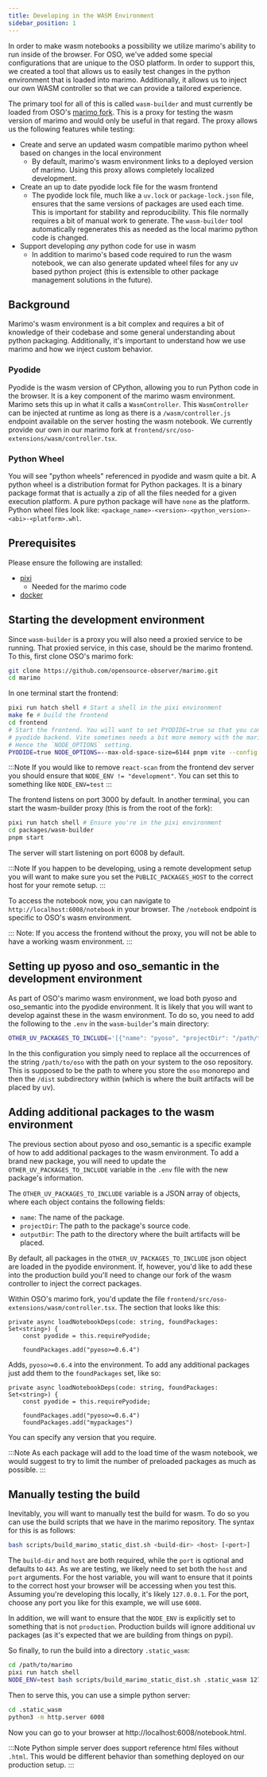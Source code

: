 ```yaml
---
title: Developing in the WASM Environment
sidebar_position: 1
---
```


In order to make wasm notebooks a possibility we utilize marimo's ability to run
inside of the browser. For OSO, we've added some special configurations that are
unique to the OSO platform. In order to support this, we created a tool that
allows us to easily test changes in the python environment that is loaded into
marimo. Additionally, it allows us to inject our own WASM controller so that we
can provide a tailored experience.

The primary tool for all of this is called `wasm-builder` and must currently be
loaded from OSO's [marimo fork](https://github.com/opensource-observer/marimo).
This is a proxy for testing the wasm version of marimo and would only be useful
in that regard. The proxy allows us the following features while testing:

- Create and serve an updated wasm compatible marimo python wheel based on
  changes in the local environment
  - By default, marimo's wasm environment links to a deployed version of
    marimo. Using this proxy allows completely localized development.
- Create an up to date pyodide lock file for the wasm frontend
  - The pyodide lock file, much like a `uv.lock` or `package-lock.json` file,
    ensures that the same versions of packages are used each time. This is
    important for stability and reproducibility. This file normally requires a
    bit of manual work to generate. The `wasm-builder` tool automatically
    regenerates this as needed as the local marimo python code is changed.
- Support developing _any_ python code for use in wasm
  - In addition to marimo's based code required to run the wasm notebook, we
    can also generate updated wheel files for any uv based python project
    (this is extensible to other package management solutions in the future).

## Background

Marimo's wasm environment is a bit complex and requires a bit of knowledge of
their codebase and some general understanding about python packaging.
Additionally, it's important to understand how we use marimo and how we inject
custom behavior.

### Pyodide

Pyodide is the wasm version of CPython, allowing you to run Python code in the
browser. It is a key component of the marimo wasm environment. Marimo sets this
up in what it calls a `WasmController`. This `WasmController` can be injected at
runtime as long as there is a `/wasm/controller.js` endpoint available on the
server hosting the wasm notebook. We currently provide our own in our marimo
fork at `frontend/src/oso-extensions/wasm/controller.tsx`.

### Python Wheel

You will see "python wheels" referenced in pyodide and wasm quite a bit. A
python wheel is a distribution format for Python packages. It is a binary
package format that is actually a zip of all the files needed for a given
execution platform. A pure python package will have `none` as the platform.
Python wheel files look like:
`<package_name>-<version>-<python_version>-<abi>-<platform>.whl`.

## Prerequisites

Please ensure the following are installed:

- [pixi](https://pixi.sh)
  - Needed for the marimo code
- [docker](https://www.docker.com/)

## Starting the development environment

Since `wasm-builder` is a proxy you will also need a proxied service to be
running. That proxied service, in this case, should be the marimo frontend. To
this, first clone OSO's marimo fork:

```bash
git clone https://github.com/opensource-observer/marimo.git
cd marimo
```

In one terminal start the frontend:

```bash
pixi run hatch shell # Start a shell in the pixi environment
make fe # build the frontend
cd frontend
# Start the frontend. You will want to set PYODIDE=true so that you can force the use of the
# pyodide backend. Vite sometimes needs a bit more memory with the marimo frontend build.
# Hence the `NODE_OPTIONS` setting.
PYODIDE=true NODE_OPTIONS=--max-old-space-size=6144 pnpm vite --config oso.viteconfig.mts
```

:::Note
If you would like to remove `react-scan` from the frontend dev server you should
ensure that `NODE_ENV != "development"`. You can set this to something like
`NODE_ENV=test`
:::

The frontend listens on port 3000 by default. In another terminal, you can start
the wasm-builder proxy (this is from the root of the fork):

```bash
pixi run hatch shell # Ensure you're in the pixi environment
cd packages/wasm-builder
pnpm start
```

The server will start listening on port 6008 by default.

:::Note
If you happen to be developing, using a remote development setup you will want
to make sure you set the `PUBLIC_PACKAGES_HOST` to the correct host for your
remote setup.
:::

To access the notebook now, you can navigate to `http://localhost:6008/notebook` in your
browser. The `/notebook` endpoint is specific to OSO's wasm environment.

:::
Note: If you access the frontend without the proxy, you will not be
able to have a working wasm environment.
:::

## Setting up pyoso and oso_semantic in the development environment

As part of OSO's marimo wasm environment, we load both pyoso and oso_semantic
into the pyodide environment. It is likely that you will want to develop against
these in the wasm environment. To do so, you need to add the following to the
`.env` in the `wasm-builder`'s main directory:

```bash
OTHER_UV_PACKAGES_TO_INCLUDE='[{"name": "pyoso", "projectDir": "/path/to/oso/warehouse/pyoso", "outputDir": "/path/to/oso/dist"},{"name": "oso_semantic", "projectDir": "/path/to/oso/warehouse/oso_semantic", "outputDir": "/path/to/oso/dist"} ]'
```

In the this configuration you simply need to replace all the occurrences of the
string `/path/to/oso` with the path on your system to the oso repository. This
is supposed to be the path to where you store the `oso` monorepo and then the
`/dist` subdirectory within (which is where the built artifacts will be placed
by uv).

## Adding additional packages to the wasm environment

The previous section about pyoso and oso_semantic is a specific example of how
to add additional packages to the wasm environment. To add a brand new package,
you will need to update the `OTHER_UV_PACKAGES_TO_INCLUDE` variable in the
`.env` file with the new package's information.

The `OTHER_UV_PACKAGES_TO_INCLUDE` variable is a JSON array of objects, where each object
contains the following fields:

- `name`: The name of the package.
- `projectDir`: The path to the package's source code.
- `outputDir`: The path to the directory where the built artifacts will be placed.

By default, all packages in the `OTHER_UV_PACKAGES_TO_INCLUDE` json object are
loaded in the pyodide environment. If, however, you'd like to add these into the
production build you'll need to change our fork of the wasm controller to inject
the correct packages.

Within OSO's marimo fork, you'd update the file
`frontend/src/oso-extensions/wasm/controller.tsx`. The section that looks like this:

```tsx
private async loadNotebookDeps(code: string, foundPackages: Set<string>) {
    const pyodide = this.requirePyodide;

    foundPackages.add("pyoso>=0.6.4")
```

Adds, `pyoso>=0.6.4` into the environment. To add any additional packages just
add them to the `foundPackages` set, like so:

```tsx
private async loadNotebookDeps(code: string, foundPackages: Set<string>) {
    const pyodide = this.requirePyodide;

    foundPackages.add("pyoso>=0.6.4")
    foundPackages.add("mypackages")
```

You can specify any version that you require.

:::Note
As each package will add to the load time of the wasm notebook, we would suggest
to try to limit the number of preloaded packages as much as possible.
:::

## Manually testing the build

Inevitably, you will want to manually test the build for wasm. To do so you can
use the build scripts that we have in the marimo repository. The syntax for this
is as follows:

```bash
bash scripts/build_marimo_static_dist.sh <build-dir> <host> [<port>]
```

The `build-dir` and `host` are both required, while the `port` is optional and
defaults to `443`. As we are testing, we likely need to set both the `host` and
`port` arguments. For the host variable, you will want to ensure that it points
to the correct host your browser will be accessing when you test this. Assuming
you're developing this locally, it's likely `127.0.0.1`. For the port, choose
any port you like for this example, we will use `6008`.

In addition, we will want to ensure that the `NODE_ENV` is explicitly set to
something that is not `production`. Production builds will ignore additional uv
packages (as it's expected that we are building from things on pypi).

So finally, to run the build into a directory `.static_wasm`:

```bash
cd /path/to/marimo
pixi run hatch shell
NODE_ENV=test bash scripts/build_marimo_static_dist.sh .static_wasm 127.0.0.1 6008
```

Then to serve this, you can use a simple python server:

```bash
cd .static_wasm
python3 -m http.server 6008
```

Now you can go to your browser at http://localhost:6008/notebook.html.

:::Note
Python simple server does support reference html files without `.html`. This
would be different behavior than something deployed on our production setup.
:::

